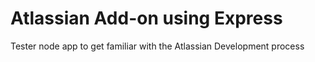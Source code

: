 # Atlassian Add-on using Express

Tester node app to get familiar with the Atlassian Development process